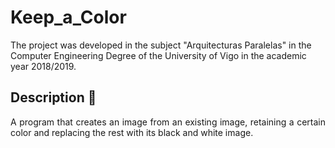 # Keep_a_Color

The project was developed in the subject "Arquitecturas Paralelas" in 
the Computer Engineering Degree of the University of Vigo in 
the academic year 2018/2019.

## Description 📄

<div style="text-align: justify">
A program that creates an image from an existing image, retaining a 
certain color and replacing the rest with its black and white image.
</div>
